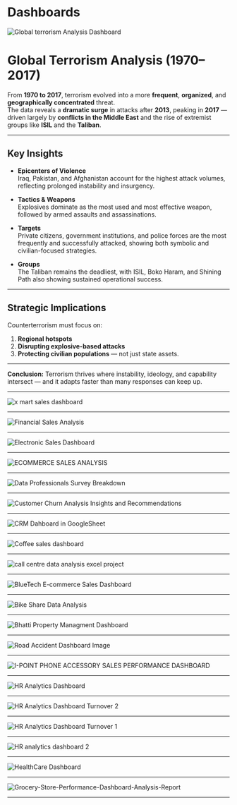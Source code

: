 # Dashboards

![Global terrorism Analysis Dashboard](https://github.com/user-attachments/assets/d2af9fb0-1d3c-40f0-a115-50e6fa733873)

# Global Terrorism Analysis (1970–2017)

From **1970 to 2017**, terrorism evolved into a more **frequent**, **organized**, and **geographically concentrated** threat.  
The data reveals a **dramatic surge** in attacks after **2013**, peaking in **2017** — driven largely by **conflicts in the Middle East** and the rise of extremist groups like **ISIL** and the **Taliban**.

---

## Key Insights

- **Epicenters of Violence**  
  Iraq, Pakistan, and Afghanistan account for the highest attack volumes, reflecting prolonged instability and insurgency.

- **Tactics & Weapons**  
  Explosives dominate as the most used and most effective weapon, followed by armed assaults and assassinations.

- **Targets**  
  Private citizens, government institutions, and police forces are the most frequently and successfully attacked, showing both symbolic and civilian-focused strategies.

- **Groups**  
  The Taliban remains the deadliest, with ISIL, Boko Haram, and Shining Path also showing sustained operational success.

---

## Strategic Implications

Counterterrorism must focus on:
1. **Regional hotspots**  
2. **Disrupting explosive-based attacks**  
3. **Protecting civilian populations** — not just state assets.

---

**Conclusion:** Terrorism thrives where instability, ideology, and capability intersect — and it adapts faster than many responses can keep up.


--- 

![x mart sales dashboard](https://github.com/user-attachments/assets/fb6af5be-625e-41c7-b53f-56582b575aff)

---

![Financial Sales Analysis](https://github.com/user-attachments/assets/7d1f0356-4e6b-4626-ad9f-16852e460c94)

---
![Electronic Sales Dashboard](https://github.com/user-attachments/assets/0fedb273-5131-4c3c-b03c-ac5dbb0aa110)

---
![ECOMMERCE SALES ANALYSIS](https://github.com/user-attachments/assets/909c6f4a-55c6-492a-a5dc-be41b531ddff)

---
![Data Professionals Survey Breakdown](https://github.com/user-attachments/assets/a4528e64-42d5-4a81-8f77-b890ec48ea5c)

---
![Customer Churn Analysis Insights and Recommendations](https://github.com/user-attachments/assets/3055317b-0335-43fd-b60d-601d80f70503)

---
![CRM Dahboard in GoogleSheet](https://github.com/user-attachments/assets/a336f772-f765-449a-a3f5-0b679bb082ac)

---
![Coffee sales dashboard](https://github.com/user-attachments/assets/194e3f54-28a9-4b31-9d38-91c95bccca7e)

---
![call centre data analysis excel project](https://github.com/user-attachments/assets/71628482-9423-4d5e-a020-2ae1c4a5e251)

---
![BlueTech E-commerce Sales Dashboard](https://github.com/user-attachments/assets/4aa433dc-859e-4496-8374-92c07c572ed0)

---

![Bike Share Data Analysis](https://github.com/user-attachments/assets/22541672-4f11-4529-a6d0-9c2a3a176563)

---
![Bhatti Property Managment Dashboard](https://github.com/user-attachments/assets/737cf59c-a331-45f4-a5f6-6c4313b1e6f4)

---

![Road Accident Dashboard Image](https://github.com/user-attachments/assets/5501c3a2-854b-48c2-a917-0251e5205b7c)

---
![I-POINT PHONE ACCESSORY SALES PERFORMANCE DASHBOARD](https://github.com/user-attachments/assets/37bb10b6-5acb-4f73-be67-f752553b4429)

---
![HR Analytics Dashboard](https://github.com/user-attachments/assets/84a8e898-f8e8-46f4-9fb4-e85e22725693)

---
![HR Analytics Dashboard Turnover 2](https://github.com/user-attachments/assets/aafc5d07-86f1-45ef-b408-a10666b0a1cf)

---

![HR Analytics Dashboard Turnover 1](https://github.com/user-attachments/assets/72e6c0f1-cab2-43c5-b770-ca1ef6e55559)

---

![HR analytics dashboard 2](https://github.com/user-attachments/assets/116eb275-e867-4378-9739-3642c54482f1)

---
![HealthCare Dashboard](https://github.com/user-attachments/assets/3dfb3f2c-ae32-41ab-aa54-f40e2cab2cd9)

---
![Grocery-Store-Performance-Dashboard-Analysis-Report](https://github.com/user-attachments/assets/08647a80-ca3c-4c95-9cbe-de840d71f86d)

---
